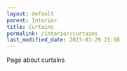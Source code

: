 ```yaml
---
layout: default
parent: Interior
title: Curtains
permalink: /interior/curtains
last_modified_date: 2023-01-29 21:58
---
```


Page about curtains